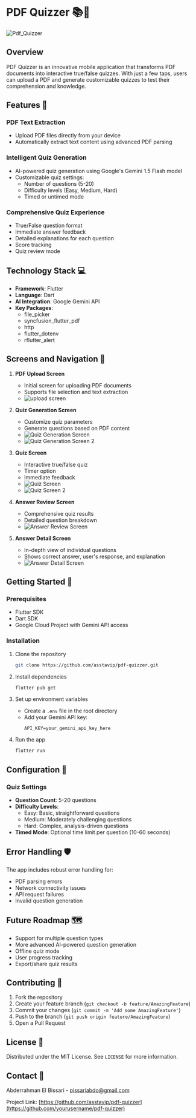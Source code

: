 # PDF Quizzer 📚🧠
![Pdf_Quizzer](https://github.com/user-attachments/assets/abe393f7-d493-4722-992c-066109b0b669)



## Overview

PDF Quizzer is an innovative mobile application that transforms PDF documents into interactive true/false quizzes. With just a few taps, users can upload a PDF and generate customizable quizzes to test their comprehension and knowledge.


## Features 🌟

### PDF Text Extraction
- Upload PDF files directly from your device
- Automatically extract text content using advanced PDF parsing

### Intelligent Quiz Generation
- AI-powered quiz generation using Google's Gemini 1.5 Flash model
- Customizable quiz settings:
  * Number of questions (5-20)
  * Difficulty levels (Easy, Medium, Hard)
  * Timed or untimed mode

### Comprehensive Quiz Experience
- True/False question format
- Immediate answer feedback
- Detailed explanations for each question
- Score tracking
- Quiz review mode

## Technology Stack 💻

- **Framework**: Flutter
- **Language**: Dart
- **AI Integration**: Google Gemini API
- **Key Packages**:
  * file_picker
  * syncfusion_flutter_pdf
  * http
  * flutter_dotenv
  * rflutter_alert

## Screens and Navigation 🚦

1. **PDF Upload Screen**
   - Initial screen for uploading PDF documents
   - Supports file selection and text extraction
   - ![upload screen](https://github.com/user-attachments/assets/ede9b8bf-4d59-43ed-8fcd-af1b055f3f8e)

2. **Quiz Generation Screen**
   - Customize quiz parameters
   - Generate questions based on PDF content
   - ![Quiz Generation Screen](https://github.com/user-attachments/assets/74fd3d50-e089-4864-a81e-119704733b93)
   - ![Quiz Generation Screen 2](https://github.com/user-attachments/assets/0dff048f-0102-4bb6-9b03-a35f19de4440)



3. **Quiz Screen**
   - Interactive true/false quiz
   - Timer option
   - Immediate feedback
   - ![Quiz Screen](https://github.com/user-attachments/assets/71cd93ca-aad4-4a72-96a4-e393dcb15807)
   - ![Quiz Screen 2 ](https://github.com/user-attachments/assets/e4ac4bda-ae58-444c-9f72-37e15a93deb0)



4. **Answer Review Screen**
   - Comprehensive quiz results
   - Detailed question breakdown
   - ![Answer Review Screen](https://github.com/user-attachments/assets/f5b312aa-f9a8-4112-8a0e-5d94521ab35e)


5. **Answer Detail Screen**
   - In-depth view of individual questions
   - Shows correct answer, user's response, and explanation
   - ![Answer Detail Screen](https://github.com/user-attachments/assets/1a1b7771-cc7d-417c-9dd2-1b7cfb3d0732)


## Getting Started 🚀

### Prerequisites
- Flutter SDK
- Dart SDK
- Google Cloud Project with Gemini API access

### Installation

1. Clone the repository
   ```bash
   git clone https://github.com/asstavip/pdf-quizzer.git
   ```

2. Install dependencies
   ```bash
   flutter pub get
   ```

3. Set up environment variables
   - Create a `.env` file in the root directory
   - Add your Gemini API key:
     ```
     API_KEY=your_gemini_api_key_here
     ```

4. Run the app
   ```bash
   flutter run
   ```

## Configuration 🔧

### Quiz Settings
- **Question Count**: 5-20 questions
- **Difficulty Levels**:
  * Easy: Basic, straightforward questions
  * Medium: Moderately challenging questions
  * Hard: Complex, analysis-driven questions
- **Timed Mode**: Optional time limit per question (10-60 seconds)

## Error Handling 🛡️

The app includes robust error handling for:
- PDF parsing errors
- Network connectivity issues
- API request failures
- Invalid question generation

## Future Roadmap 🗺️

- Support for multiple question types
- More advanced AI-powered question generation
- Offline quiz mode
- User progress tracking
- Export/share quiz results

## Contributing 🤝

1. Fork the repository
2. Create your feature branch (`git checkout -b feature/AmazingFeature`)
3. Commit your changes (`git commit -m 'Add some AmazingFeature'`)
4. Push to the branch (`git push origin feature/AmazingFeature`)
5. Open a Pull Request

## License 📄

Distributed under the MIT License. See `LICENSE` for more information.

## Contact 📧

Abderrahman El Bissari - pissariabdo@gmail.com

Project Link: [https://github.com/asstavip/pdf-quizzer](https://github.com/yourusername/pdf-quizzer)
